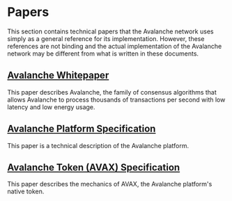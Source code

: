 # Papers

This section contains technical papers that the Avalanche network uses simply as a general reference for its implementation. However, these references are not binding and the actual implementation of the Avalanche network may be different from what is written in these documents.

## [Avalanche Whitepaper](https://files.avalabs.org/papers/consensus.pdf)

This paper describes Avalanche, the family of consensus algorithms
that allows Avalanche to process thousands of transactions per second with low latency and low energy usage.

## [Avalanche Platform Specification](https://files.avalabs.org/papers/platform.pdf)

This paper is a technical description of the Avalanche platform.

## [Avalanche Token (AVAX) Specification](https://files.avalabs.org/papers/token.pdf)

This paper describes the mechanics of AVAX, the Avalanche platform's native token.


